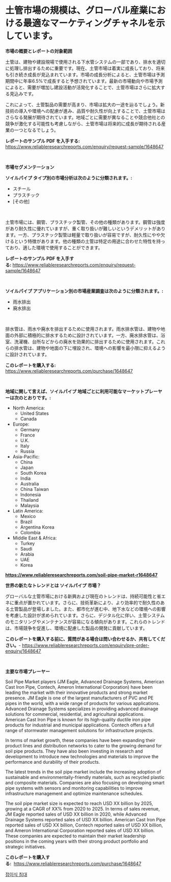 <p><h1>土管市場の規模は、グローバル産業における最適なマーケティングチャネルを示しています。</h1></p><p><strong>市場の概要とレポートの対象範囲</strong></p>
<p><p>土管は、建物や建設現場で使用される下水管システムの一部であり、排水を適切に処理し排出するために重要です。現在、土管市場は着実に成長しており、将来も引き続き成長が見込まれています。市場の成長分析によると、土管市場は予測期間中に年率6.5%で成長すると予想されています。最新の市場動向や市場予測によると、需要が増加し建設活動が活発化することで、土管市場はさらに拡大する見込みです。</p><p>これによって、土管製品の需要が高まり、市場は拡大の一途を辿るでしょう。新技術の導入や環境への配慮が進み、品質や耐久性が向上することで、土管市場はさらなる発展が期待されています。地域ごとに需要が異なることや競合他社との競争が激化する可能性も考慮しながら、土管市場は将来的に成長が期待される産業の一つとなるでしょう。</p></p>
<p><strong>レポートのサンプル PDF を入手する:</strong> <a href="https://www.reliableresearchreports.com/enquiry/request-sample/1648647">https://www.reliableresearchreports.com/enquiry/request-sample/1648647</a></p>
<p>&nbsp;</p>
<p><strong>市場セグメンテーション</strong></p>
<p><strong>ソイルパイプ タイプ別の市場分析は次のように分類されます。:</strong></p>
<p><ul><li>スチール</li><li>プラスチック</li><li>[その他]</li></ul></p>
<p>&nbsp;</p>
<p><p>土管市場には、鋼管、プラスチック製管、その他の種類があります。鋼管は強度があり耐久性に優れていますが、重く取り扱いが難しいというデメリットがあります。一方、プラスチック製管は軽量で取り扱いが容易ですが、耐久性にやや欠けるという特徴があります。他の種類の土管は特定の用途に合わせた特性を持っており、適した環境で使用することができます。</p></p>
<p><strong>レポートのサンプル PDF を入手する:</strong>&nbsp;<a href="https://www.reliableresearchreports.com/enquiry/request-sample/1648647">https://www.reliableresearchreports.com/enquiry/request-sample/1648647</a></p>
<p>&nbsp;</p>
<p><strong> ソイルパイプ アプリケーション別の市場産業調査は次のように分類されます。:</strong></p>
<p><ul><li>雨水排出</li><li>廃水排出</li></ul></p>
<p>&nbsp;</p>
<p><p>排水管は、雨水や廃水を排出するために使用されます。雨水排水管は、建物や地面の外部に積極的に排水するために設計されています。一方、廃水排水管は、浴室、洗濯機、台所などからの廃水を効果的に排出するために使用されます。これらの排水管は、建物や地面の下に埋設され、環境への影響を最小限に抑えるように設計されています。</p></p>
<p><strong>このレポートを購入する:</strong>&nbsp; <a href="https://www.reliableresearchreports.com/purchase/1648647">https://www.reliableresearchreports.com/purchase/1648647</a></p>
<p>&nbsp;</p>
<p><strong>地域に関して言えば、ソイルパイプ 地域ごとに利用可能なマーケットプレーヤーは次のとおりです。:</strong></p>
<p><ul>
    <li>
        North America:
        <ul>
            <li>United States</li>
            <li>Canada</li>
        </ul>
    </li>
    <li>
        Europe:
        <ul>
            <li>Germany</li>
            <li>France</li>
            <li>U.K.</li>
            <li>Italy</li>
            <li>Russia</li>
        </ul>
    </li>
    <li>
        Asia-Pacific:
        <ul>
            <li>China</li>
            <li>Japan</li>
            <li>South Korea</li>
            <li>India</li>
            <li>Australia</li>
            <li>China Taiwan</li>
            <li>Indonesia</li>
            <li>Thailand</li>
            <li>Malaysia</li>
        </ul>
    </li>
    <li>
        Latin America:
        <ul>
            <li>Mexico</li>
            <li>Brazil</li>
            <li>Argentina Korea</li>
            <li>Colombia</li>
        </ul>
    </li>
    <li>
        Middle East & Africa:
        <ul>
            <li>Turkey</li>
            <li>Saudi</li>
            <li>Arabia</li>
            <li>UAE</li>
            <li>Korea</li>
        </ul>
    </li>
    </ul></p>
<p><strong><a href="https://www.reliableresearchreports.com/soil-pipe-market-r1648647">https://www.reliableresearchreports.com/soil-pipe-market-r1648647</a></strong>&nbsp;</p>
<p><strong>世界の新たなトレンドとは ソイルパイプ 市場？</strong></p>
<p><p>グローバルな土管市場における新興および現在のトレンドは、持続可能性と省エネに重点が置かれています。さらに、技術革新により、より効率的で耐久性のある土管製品が登場しました。また、都市化が進む中、地下水などの環境への影響を考慮した設計が求められています。さらに、デジタル化に伴い、土管システムのモニタリングやメンテナンスが容易になる傾向があります。これらのトレンドは、市場競争を促進し、環境に配慮した製品の開発に貢献しています。</p></p>
<p><strong>このレポートを購入する前に、質問がある場合は問い合わせるか、共有してください。</strong>- <a href="https://www.reliableresearchreports.com/enquiry/pre-order-enquiry/1648647">https://www.reliableresearchreports.com/enquiry/pre-order-enquiry/1648647</a></p>
<p>&nbsp;</p>
<p><strong>主要な市場プレーヤー</strong></p>
<p><p>Soil Pipe Market players (JM Eagle, Advanced Drainage Systems, American Cast Iron Pipe, Contech, Ameron International Corporation) have been leading the market with their innovative products and strong market presence. JM Eagle is one of the largest manufacturers of PVC and PE pipes in the world, with a wide range of products for various applications. Advanced Drainage Systems specializes in providing advanced drainage solutions for commercial, residential, and agricultural applications. American Cast Iron Pipe is known for its high-quality ductile iron pipe products for industrial and municipal applications. Contech offers a full range of stormwater management solutions for infrastructure projects.</p><p>In terms of market growth, these companies have been expanding their product lines and distribution networks to cater to the growing demand for soil pipe products. They have also been investing in research and development to introduce new technologies and materials to improve the performance and durability of their products.</p><p>The latest trends in the soil pipe market include the increasing adoption of sustainable and environmentally-friendly materials, such as recycled plastic and composite materials. Companies are also focusing on developing smart pipe systems with sensors and monitoring capabilities to improve infrastructure management and optimize maintenance schedules.</p><p>The soil pipe market size is expected to reach USD XX billion by 2025, growing at a CAGR of XX% from 2020 to 2025. In terms of sales revenue, JM Eagle reported sales of USD XX billion in 2020, while Advanced Drainage Systems reported sales of USD XX billion. American Cast Iron Pipe reported sales of USD XX billion, Contech reported sales of USD XX billion, and Ameron International Corporation reported sales of USD XX billion. These companies are expected to maintain their market leadership positions in the coming years with their strong product portfolio and strategic initiatives.</p></p>
<p><strong>このレポートを購入する:</strong>&nbsp;&nbsp;<a href="https://www.reliableresearchreports.com/purchase/1648647">https://www.reliableresearchreports.com/purchase/1648647</a></p>
<p><p><a href="https://medium.com/@fly879567/%EB%A1%A4%EC%96%B4%EC%9B%A8%EC%9D%B4-%EC%B9%A8%EB%8C%80-%EC%8B%9C%EC%9E%A5-%EC%A0%90%EC%9C%A0%EC%9C%A8-%EB%B3%80%ED%99%94-%EB%B0%8F-%EC%8B%9C%EC%9E%A5-%EC%84%B1%EC%9E%A5-%EC%B6%94%EC%9D%B4-2024-2031-23bb473bdab5">접이식 침대</a></p></p>